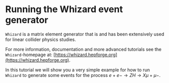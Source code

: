 # Running the Whizard event generator

`Whizard` is a matrix element generator that is and has been extensively used for 
linear collider physics studies.

For more information, documentation and more advanced tutorials see the `Whizard`-homepage at:
[https://whizard.hepforge.org](https://whizard.hepforge.org).

In this tutorial we will show you a very simple example for how to run `Whizard` to generate some
events for the process $e+e- \rightarrow ZH \rightarrow X \mu+ \mu-$.
